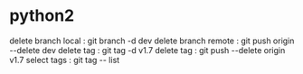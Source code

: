 # python2
delete branch local : git branch -d dev
delete branch remote : git push origin --delete dev
delete tag : git tag -d v1.7 
delete tag : git push --delete origin v1.7 
select tags : git tag -- list




